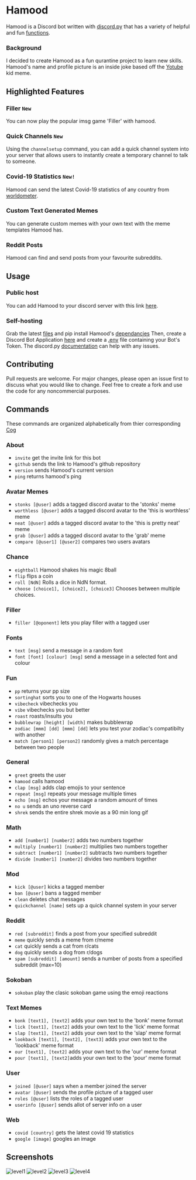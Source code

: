 # Hamood

Hamood is a Discord bot written with [discord.py](https://github.com/Rapptz/discord.py) that has a variety of helpful and fun [functions](#Commands).

### Background
I decided to create Hamood as a fun qurantine project to learn new skills.
Hamood's name and profile picture is an inside joke based off the [Yotube](https://knowyourmeme.com/memes/yotube) kid meme.

## Highlighted Features
### Filler ``New``
You can now play the popular imsg game 'Filler' with hamood.
### Quick Channels ``New``
Using the ``channelsetup`` command, you can add a quick channel system into your server that allows users to instantly create a temporary channel to talk to someone.
### Covid-19 Statistics ``New!``
Hamood can send the latest Covid-19 statistics of any country from [worldometer](https://www.worldometers.info/coronavirus/).
### Custom Text Generated Memes
You can generate custom memes with your own text with the meme templates Hamood has.
### Reddit Posts
Hamood can find and send posts from your favourite subreddits.

## Usage
### Public host
You can add Hamood to your discord server with this link [here](https://discord.com/api/oauth2/authorize?client_id=699510311018823680&permissions=8&scope=bot).
### Self-hosting
Grab the latest [files](https://github.com/nathanielfernandes/HamoodBot) and pip install Hamood's [dependancies](https://github.com/nathanielfernandes/HamoodBot/blob/master/requirements.txt) Then, create a Discord Bot Application [here](https://discord.com/developers/applications/) and create a [.env](https://pypi.org/project/python-dotenv/) file containing your Bot's Token. The discord.py [documentation](https://discordpy.readthedocs.io/en/latest/index.html) can help with any issues.
## Contributing
Pull requests are welcome. For major changes, please open an issue first to discuss what you would like to change. Feel free to create a fork and use the code for any noncommercial purposes.

## Commands
These commands are organized alphabetically from thier corresponding [Cog](https://discordpy.readthedocs.io/en/latest/ext/commands/cogs.html)
### About
- ``invite`` get the invite link for this bot
- ``github`` sends the link to Hamood's github repository
- ``version`` sends Hamood's current version
- ``ping`` returns hamood's ping
### Avatar Memes
- ``stonks [@user]`` adds a tagged discord avatar to the 'stonks' meme
- ``worthless [@user]`` adds a tagged discord avatar to the 'this is worthless' meme
- ``neat [@user]`` adds a tagged discord avatar to the 'this is pretty neat' meme
- ``grab [@user]`` adds a tagged discord avatar to the 'grab' meme
- ``compare [@user1] [@user2]`` compares two users avatars
### Chance
- ``eightball`` Hamood shakes his magic 8ball
- ``flip`` flips a coin
- ``roll [NdN]`` Rolls a dice in NdN format.
- ``choose [choice1], [choice2], [choice3]`` Chooses between multiple choices.
### Filler
- ``filler [@oponent]`` lets you play filler with a tagged user
### Fonts
- ``text [msg]`` send a message in a random font
- ``font [font] [colour] [msg]`` send a message in a selected font and colour
### Fun
- ``pp`` returns your pp size
- ``sortinghat`` sorts you to one of the Hogwarts houses
- ``vibecheck`` vibechecks you
- ``vibe`` vibechecks you but better
- ``roast`` roasts/insults you
- ``bubblewrap [height] [width]`` makes bubblewrap
- ``zodiac [mmm] [dd] [mmm] [dd]`` lets you test your zodiac's compatibilty with another
- ``match [person1] [person2]`` randomly gives a match percentage between two people
### General
- ``greet`` greets the user
- ``hamood`` calls hamood
- ``clap [msg]`` adds clap emojis to your sentence
- ``repeat [msg]`` repeats your message multiple times 
- ``echo [msg]`` echos your message a random amount of times
- ``no u`` sends an uno reverse card
- ``shrek`` sends the entire shrek movie as a 90 min long gif
### Math
- ``add [number1] [number2]`` adds two numbers together
- ``multiply [number1] [number2]`` multiplies two numbers together
- ``subtract [number1] [number2]`` subtracts two numbers together
- ``divide [number1] [number2]`` divides two numbers together
### Mod
- ``kick [@user]`` kicks a tagged member
- ``ban [@user]`` bans a tagged member
- ``clean`` deletes chat messages
- ``quickchannel [name]`` sets up a quick channel system in your server
### Reddit
- ``red [subreddit]`` finds a post from your specified subreddit
- ``meme`` quickly sends a meme from r/meme
- ``cat`` quickly sends a cat from r/cats
- ``dog`` quickly sends a dog from r/dogs
- ``spam [subreddit] [amount]`` sends a number of posts from a specified subreddit (max=10)
### Sokoban
- ``sokoban`` play the clasic sokoban game using the emoji reactions
### Text Memes
- ``bonk [text1], [text2]`` adds your own text to the 'bonk' meme format
- ``lick [text1], [text2]`` adds your own text to the 'lick' meme format
- ``slap [text1], [text2]`` adds your own text to the 'slap' meme format
- ``lookback [text1], [text2], [text3]`` adds your own text to the 'lookback' meme format
- ``our [text1], [text2]`` adds your own text to the 'our' meme format
- ``pour [text1], [text2]``adds your own text to the 'pour' meme format
### User
- ``joined [@user]`` says when a member joined the server
- ``avatar [@user]`` sends the profile picture of a tagged user
- ``roles [@user]`` lists the roles of a tagged user
- ``userinfo [@user]`` sends allot of server info on a user
### Web
- ``covid [country]`` gets the latest covid 19 statistics
- ``google [image]`` googles an image

## Screenshots
![level1](https://cdn.discordapp.com/attachments/699770186227646465/741028512609206282/unknown.png)
![level2](https://cdn.discordapp.com/attachments/699770186227646465/741038530767093821/unknown.png)
![level3](https://cdn.discordapp.com/attachments/699770186227646465/741028185029738627/unknown.png)
![level4](https://cdn.discordapp.com/attachments/699770186227646465/741038792810430545/unknown.png)

